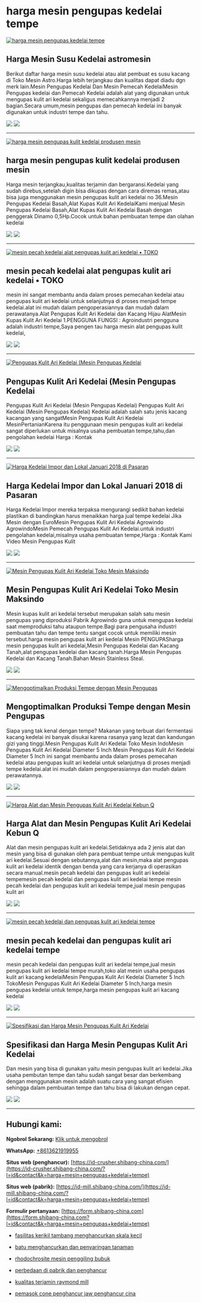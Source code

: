# harga mesin pengupas kedelai tempe

<a href="https://swt.shibang-china.com/?l=id&img&k=harga+mesin+pengupas+kedelai+tempe" target="_blank">![harga mesin pengupas kedelai tempe](http://static.shibang-china.com/all-800x300/1329.jpg)</a>

## Harga Mesin Susu Kedelai astromesin
Berikut daftar harga mesin susu kedelai atau alat pembuat es susu kacang di Toko Mesin Astro.Harga lebih terjangkau dan kualitas dapat diadu dgn merk lain.Mesin Pengupas Kedelai Dan Mesin Pemecah KedelaiMesin Pengupas kedelai dan Pemecah Kedelai adalah alat yang digunakan untuk mengupas kulit ari kedelai sekaligus memecahkannya menjadi 2 bagian.Secara umum,mesin pengupas dan pemecah kedelai ini banyak digunakan untuk industri tempe dan tahu.


<a href="https://whatsapp.shibangsoft.com/WhatsApp.php" target="_blank" title="WhatsApp">![](http://static.shibang-china.com/icon/whatsapp.png)</a> <a href="https://swt.shibang-china.com/?l=id&icon&k=harga+mesin+pengupas+kedelai+tempe" target="_blank">![](http://static.shibang-china.com/icon/chat-id.png)</a>

---

<a href="https://swt.shibang-china.com/?l=id&img&k=harga+mesin+pengupas+kedelai+tempe" target="_blank">![harga mesin pengupas kulit kedelai produsen mesin](http://static.shibang-china.com/all-800x300/1285.jpg)</a>

## harga mesin pengupas kulit kedelai produsen mesin
Harga mesin terjangkau,kualitas terjamin dan bergaransi.Kedelai yang sudah direbus,setelah digin bisa dikupas dengan cara diremas remas,atau bisa juga menggunakan mesin pengupas kulit ari kedelai no 36.Mesin Pengupas Kedelai Basah,Alat Kupas Kulit Ari KedelaiKami menjual Mesin Pengupas Kedelai Basah,Alat Kupas Kulit Ari Kedelai Basah dengan penggerak Dinamo 0,5Hp.Cocok untuk bahan pembuatan tempe dan olahan kedelai


<a href="https://whatsapp.shibangsoft.com/WhatsApp.php" target="_blank" title="WhatsApp">![](http://static.shibang-china.com/icon/whatsapp.png)</a> <a href="https://swt.shibang-china.com/?l=id&icon&k=harga+mesin+pengupas+kedelai+tempe" target="_blank">![](http://static.shibang-china.com/icon/chat-id.png)</a>

---

<a href="https://swt.shibang-china.com/?l=id&img&k=harga+mesin+pengupas+kedelai+tempe" target="_blank">![mesin pecah kedelai alat pengupas kulit ari kedelai • TOKO](http://static.shibang-china.com/all-800x300/671.jpg)</a>

## mesin pecah kedelai alat pengupas kulit ari kedelai • TOKO
mesin ini sangat membantu anda dalam proses pemecahan kedelai atau pengupas kulit ari kedelai untuk selanjutnya di proses menjadi tempe kedelai.alat ini mudah dalam pengoperasiannya dan mudah dalam perawatanya.Alat Pengupas Kulit Ari Kedelai dan Kacang Hijau AlatMesin Kupas Kulit Ari Kedelai 1.PENGGUNA FUNGSI : Agroindustri pengguna adalah industri tempe,Saya pengen tau harga mesin alat pengupas kulit kedelai,


<a href="https://whatsapp.shibangsoft.com/WhatsApp.php" target="_blank" title="WhatsApp">![](http://static.shibang-china.com/icon/whatsapp.png)</a> <a href="https://swt.shibang-china.com/?l=id&icon&k=harga+mesin+pengupas+kedelai+tempe" target="_blank">![](http://static.shibang-china.com/icon/chat-id.png)</a>

---

<a href="https://swt.shibang-china.com/?l=id&img&k=harga+mesin+pengupas+kedelai+tempe" target="_blank">![Pengupas Kulit Ari Kedelai (Mesin Pengupas Kedelai](http://static.shibang-china.com/all-800x300/878.jpg)</a>

## Pengupas Kulit Ari Kedelai (Mesin Pengupas Kedelai
Pengupas Kulit Ari Kedelai (Mesin Pengupas Kedelai) Pengupas Kulit Ari Kedelai (Mesin Pengupas Kedelai) Kedelai adalah salah satu jenis kacang kacangan yang sangatMesin Pengupas Kulit Ari Kedelai MesinPertanianKarena itu penggunaan mesin pengupas kulit ari kedelai sangat diperlukan untuk misalnya usaha pembuatan tempe,tahu,dan pengolahan kedelai Harga : Kontak


<a href="https://whatsapp.shibangsoft.com/WhatsApp.php" target="_blank" title="WhatsApp">![](http://static.shibang-china.com/icon/whatsapp.png)</a> <a href="https://swt.shibang-china.com/?l=id&icon&k=harga+mesin+pengupas+kedelai+tempe" target="_blank">![](http://static.shibang-china.com/icon/chat-id.png)</a>

---

<a href="https://swt.shibang-china.com/?l=id&img&k=harga+mesin+pengupas+kedelai+tempe" target="_blank">![Harga Kedelai Impor dan Lokal Januari 2018 di Pasaran](http://static.shibang-china.com/all-800x300/20.jpg)</a>

## Harga Kedelai Impor dan Lokal Januari 2018 di Pasaran
Harga Kedelai Impor mereka terpaksa mengurangi sedikit bahan kedelai plastikan di bandingkan harus menaikkan harga jual tempe kedelai Jika Mesin dengan EuroMesin Pengupas Kulit Ari Kedelai Agrowindo AgrowindoMesin Pemecah Pengupas Kulit Ari Kedelai.untuk industri pengolahan kedelai,misalnya usaha pembuatan tempe,Harga : Kontak Kami Video Mesin Pengupas Kulit


<a href="https://whatsapp.shibangsoft.com/WhatsApp.php" target="_blank" title="WhatsApp">![](http://static.shibang-china.com/icon/whatsapp.png)</a> <a href="https://swt.shibang-china.com/?l=id&icon&k=harga+mesin+pengupas+kedelai+tempe" target="_blank">![](http://static.shibang-china.com/icon/chat-id.png)</a>

---

<a href="https://swt.shibang-china.com/?l=id&img&k=harga+mesin+pengupas+kedelai+tempe" target="_blank">![Mesin Pengupas Kulit Ari Kedelai Toko Mesin Maksindo](http://static.shibang-china.com/all-800x300/774.jpg)</a>

## Mesin Pengupas Kulit Ari Kedelai Toko Mesin Maksindo
Mesin kupas kulit ari kedelai tersebut merupakan salah satu mesin pengupas yang diproduksi Pabrik Agrowindo guna untuk mengupas kedelai saat memproduksi tahu ataupun tempe.Bagi para pengusaha industri pembuatan tahu dan tempe tentu sangat cocok untuk memiliki mesin tersebut.harga mesin pengupas kulit ari kedelai Mesin PENGUPASharga mesin pengupas kulit ari kedelai,Mesin Pengupas Kedelai dan Kacang Tanah,alat pengupas kedelai dan kacang tanah.Harga Mesin Pengupas Kedelai dan Kacang Tanah.Bahan Mesin Stainless Steal.


<a href="https://whatsapp.shibangsoft.com/WhatsApp.php" target="_blank" title="WhatsApp">![](http://static.shibang-china.com/icon/whatsapp.png)</a> <a href="https://swt.shibang-china.com/?l=id&icon&k=harga+mesin+pengupas+kedelai+tempe" target="_blank">![](http://static.shibang-china.com/icon/chat-id.png)</a>

---

<a href="https://swt.shibang-china.com/?l=id&img&k=harga+mesin+pengupas+kedelai+tempe" target="_blank">![Mengoptimalkan Produksi Tempe dengan Mesin Pengupas](http://static.shibang-china.com/all-800x300/630.jpg)</a>

## Mengoptimalkan Produksi Tempe dengan Mesin Pengupas
Siapa yang tak kenal dengan tempe? Makanan yang terbuat dari fermentasi kacang kedelai ini banyak disukai karena rasanya yang lezat dan kandungan gizi yang tinggi.Mesin Pengupas Kulit Ari Kedelai Toko Mesin IndoMesin Pengupas Kulit Ari Kedelai Diameter 5 Inch Mesin Pengupas Kulit Ari Kedelai Diameter 5 Inch ini sangat membantu anda dalam proses pemecahan kedelai atau pengupas kulit ari kedelai untuk selanjutnya di proses menjadi tempe kedelai.alat ini mudah dalam pengoperasiannya dan mudah dalam perawatannya.


<a href="https://whatsapp.shibangsoft.com/WhatsApp.php" target="_blank" title="WhatsApp">![](http://static.shibang-china.com/icon/whatsapp.png)</a> <a href="https://swt.shibang-china.com/?l=id&icon&k=harga+mesin+pengupas+kedelai+tempe" target="_blank">![](http://static.shibang-china.com/icon/chat-id.png)</a>

---

<a href="https://swt.shibang-china.com/?l=id&img&k=harga+mesin+pengupas+kedelai+tempe" target="_blank">![Harga Alat dan Mesin Pengupas Kulit Ari Kedelai Kebun Q](http://static.shibang-china.com/all-800x300/721.jpg)</a>

## Harga Alat dan Mesin Pengupas Kulit Ari Kedelai Kebun Q
Alat dan mesin pengupas kulit ari kedelai.Setidaknya ada 2 jenis alat dan mesin yang bisa di gunakan oleh para pembuat tempe untuk mengupas kulit ari kedelai.Sesuai dengan sebutannya,alat dan mesin,maka alat pengupas kulit ari kedelai identik dengan benda yang cara kerjanya di operasikan secara manual.mesin pecah kedelai dan pengupas kulit ari kedelai tempemesin pecah kedelai dan pengupas kulit ari kedelai tempe mesin pecah kedelai dan pengupas kulit ari kedelai tempe,jual mesin pengupas kulit ari


<a href="https://whatsapp.shibangsoft.com/WhatsApp.php" target="_blank" title="WhatsApp">![](http://static.shibang-china.com/icon/whatsapp.png)</a> <a href="https://swt.shibang-china.com/?l=id&icon&k=harga+mesin+pengupas+kedelai+tempe" target="_blank">![](http://static.shibang-china.com/icon/chat-id.png)</a>

---

<a href="https://swt.shibang-china.com/?l=id&img&k=harga+mesin+pengupas+kedelai+tempe" target="_blank">![mesin pecah kedelai dan pengupas kulit ari kedelai tempe](http://static.shibang-china.com/all-800x300/1413.jpg)</a>

## mesin pecah kedelai dan pengupas kulit ari kedelai tempe
mesin pecah kedelai dan pengupas kulit ari kedelai tempe,jual mesin pengupas kulit ari kedelai tempe murah,toko alat mesin usaha pengupas kulit ari kacang kedelaiMesin Pengupas Kulit Ari Kedelai Diameter 5 Inch TokoMesin Pengupas Kulit Ari Kedelai Diameter 5 Inch,harga mesin pengupas kedelai untuk tempe,harga mesin pengupas kulit ari kacang kedelai


<a href="https://whatsapp.shibangsoft.com/WhatsApp.php" target="_blank" title="WhatsApp">![](http://static.shibang-china.com/icon/whatsapp.png)</a> <a href="https://swt.shibang-china.com/?l=id&icon&k=harga+mesin+pengupas+kedelai+tempe" target="_blank">![](http://static.shibang-china.com/icon/chat-id.png)</a>

---

<a href="https://swt.shibang-china.com/?l=id&img&k=harga+mesin+pengupas+kedelai+tempe" target="_blank">![Spesifikasi dan Harga Mesin Pengupas Kulit Ari Kedelai](http://static.shibang-china.com/all-800x300/1352.jpg)</a>

## Spesifikasi dan Harga Mesin Pengupas Kulit Ari Kedelai
Dan mesin yang bisa di gunakan yaitu mesin pengupas kulit ari kedelai.Jika usaha pembutan tempe dan tahu sudah sangat besar dan berkembang dengan menggunakan mesin adalah suatu cara yang sangat efisien sehingga dalam pembuatan tempe dan tahu bisa di lakukan dengan cepat.

<a href="https://whatsapp.shibangsoft.com/WhatsApp.php" target="_blank" title="WhatsApp">![](http://static.shibang-china.com/icon/whatsapp.png)</a> <a href="https://swt.shibang-china.com/?l=id&icon&k=harga+mesin+pengupas+kedelai+tempe" target="_blank">![](http://static.shibang-china.com/icon/chat-id.png)</a>

---
## Hubungi kami:

**Ngobrol Sekarang:** [Klik untuk mengobrol](https://swt.shibang-china.com?l=id&contact&k=harga+mesin+pengupas+kedelai+tempe)

**WhatsApp:**  [+8613621919955](https://whatsapp.shibangsoft.com/WhatsApp.php)

**Situs web (penghancur):** [https://id-crusher.shibang-china.com/](https://id-crusher.shibang-china.com/?l=id&contact&k=harga+mesin+pengupas+kedelai+tempe)

**Situs web (pabrik):** [https://id-mill.shibang-china.com/](https://id-mill.shibang-china.com/?l=id&contact&k=harga+mesin+pengupas+kedelai+tempe)

**Formulir pertanyaan:** [https://form.shibang-china.com](https://form.shibang-china.com?l=id&contact&k=harga+mesin+pengupas+kedelai+tempe)

* [fasilitas kerikil tambang menghancurkan skala kecil](../31/fasilitas%20kerikil%20tambang%20menghancurkan%20skala%20kecil.md)

* [batu menghancurkan dan penyaringan tanaman](../39/batu%20menghancurkan%20dan%20penyaringan%20tanaman.md)

* [rhodochrosite mesin penggiling bubuk](../37/rhodochrosite%20mesin%20penggiling%20bubuk.md)

* [perbedaan di pabrik dan penghancur](../34/perbedaan%20di%20pabrik%20dan%20penghancur.md)

* [kualitas terjamin raymond mill](../40/kualitas%20terjamin%20raymond%20mill.md)

* [pemasok cone penghancur jaw penghancur cina](../39/pemasok%20cone%20penghancur%20jaw%20penghancur%20cina.md)